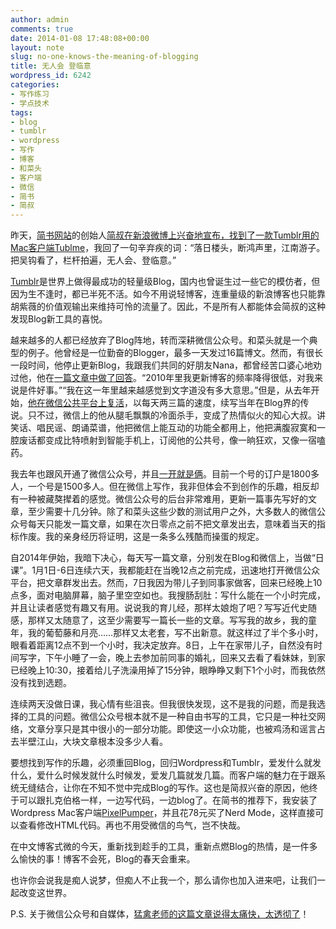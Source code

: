 ```yaml
---
author: admin
comments: true
date: 2014-01-08 17:48:08+00:00
layout: note
slug: no-one-knows-the-meaning-of-blogging
title: 无人会 登临意
wordpress_id: 6242
categories:
- 写作练习
- 学点技术
tags:
- blog
- tumblr
- wordpress
- 写作
- 博客
- 和菜头
- 客户端
- 微信
- 简书
- 简叔
---
```


昨天，[简书网站](http://jianshu.io)的创始人[简叔在新浪微博上兴奋地宣布，找到了一款Tumblr用的Mac客户端Tublme](http://www.weibo.com/1881941252/Ar0cbqZ2m)，我回了一句辛弃疾的词：“落日楼头，断鸿声里，江南游子。把吴钩看了，栏杆拍遍，无人会、登临意。”

[Tumblr](http://www.tumblr.com/)是世界上做得最成功的轻量级Blog，国内也曾诞生过一些它的模仿者，但因为生不逢时，都已半死不活。如今不用说轻博客，连重量级的新浪博客也只能靠胡紫薇的价值观输出来维持可怜的流量了。因此，不是所有人都能体会简叔的这种发现Blog新工具的喜悦。

越来越多的人都已经放弃了Blog阵地，转而深耕微信公众号。和菜头就是一个典型的例子。他曾经是一位勤奋的Blogger，最多一天发过16篇博文。然而，有很长一段时间，他停止更新Blog，我跟我们共同的好朋友Nana，都曾经苦口婆心地劝过他，他在[一篇文章中做了回答](http://www.hecaitou.com/blogs/hecaitou/archives/134514.aspx)。“2010年里我更新博客的频率降得很低，对我来说是件好事。”“我在这一年里越来越感觉到文字道没有多大意思。”但是，从去年开始，[他在微信公共平台上复活](http://www.hecaitou.com/blogs/hecaitou/archives/134617.aspx)，以每天两三篇的速度，续写当年在Blog界的传说。只不过，微信上的他从腿毛飘飘的冷面杀手，变成了热情似火的知心大叔。讲笑话、唱民谣、朗诵菜谱，他把微信上能互动的功能全都用上，他把满腹寂寞和一腔废话都变成比特喷射到智能手机上，订阅他的公共号，像一晌狂欢，又像一宿嗑药。


我去年也跟风开通了微信公众号，并且[一开就是俩](http://www.baibanbao.net/miscellaneous/2013/11/01/my-public-weichat/)。目前一个号的订户是1800多人，一个号是1500多人。但在微信上写作，我非但体会不到创作的乐趣，相反却有一种被藏獒撵着的感觉。微信公众号的后台非常难用，更新一篇事先写好的文章，至少需要十几分钟。除了和菜头这些少数的测试用户之外，大多数人的微信公众号每天只能发一篇文章，如果在次日零点之前不把文章发出去，意味着当天的指标作废。我的亲身经历将证明，这是一条多么残酷而操蛋的规定。

自2014年伊始，我暗下决心，每天写一篇文章，分别发在Blog和微信上，当做“日课”。1月1日-6日连续六天，我都能赶在当晚12点之前完成，迅速地打开微信公众平台，把文章群发出去。然而，7日我因为带儿子到同事家做客，回来已经晚上10点多，面对电脑屏幕，脑子里空空如也。我搜肠刮肚：写什么能在一个小时完成，并且让读者感觉有趣又有用。说说我的育儿经，那样太娘炮了吧？写写近代史随感，那样又太随意了，这至少需要写一篇长一些的文章。写写我的故乡，我的童年，我的葡萄藤和月亮……那样又太老套，写不出新意。就这样过了半个多小时，眼看着距离12点不到一个小时，我决定放弃。8日，上午在家带儿子，自然没有时间写字，下午小睡了一会，晚上去参加前同事的婚礼，回来又去看了看妹妹，到家已经晚上10:30，接着给儿子洗澡用掉了15分钟，眼睁睁又剩下1个小时，而我依然没有找到选题。

连续两天没做日课，我心情有些沮丧。但我很快发现，这不是我的问题，而是我选择的工具的问题。微信公众号根本就不是一种自由书写的工具，它只是一种社交网络，文章分享只是其中很小的一部分功能。即使这一小众功能，也被鸡汤和谣言占去半壁江山，大块文章根本没多少人看。

要想找到写作的乐趣，必须重回Blog，回归Wordpress和Tumblr，爱发什么就发什么，爱什么时候发就什么时候发，爱发几篇就发几篇。而客户端的魅力在于跟系统无缝结合，让你在不知不觉中完成Blog的写作。这也是简叔兴奋的原因，他终于可以跟扎克伯格一样，一边写代码，一边blog了。在简书的推荐下，我安装了Wordpress Mac客户端[PixelPumper](http://www.pixelpumper.com)，并且花78元买了Nerd Mode，这样直接可以查看修改HTML代码。再也不用受微信的鸟气，岂不快哉。

在中文博客式微的今天，重新找到趁手的工具，重新点燃Blog的热情，是一件多么愉快的事！博客不会死，Blog的春天会重来。

也许你会说我是痴人说梦，但痴人不止我一个，那么请你也加入进来吧，让我们一起改变这世界。

P.S. 关于微信公众号和自媒体，[猛禽老师的这篇文章说得太痛快，太透彻了](http://raptor.verybs.com/archives/3186)！
